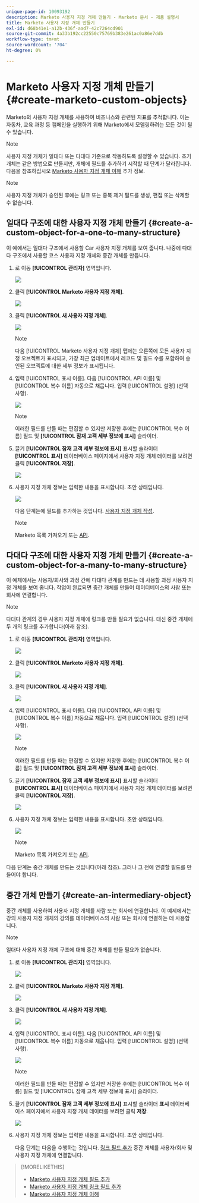 ```yaml
---
unique-page-id: 10093192
description: Marketo 사용자 지정 개체 만들기 - Marketo 문서 - 제품 설명서
title: Marketo 사용자 지정 개체 만들기
exl-id: d68b41e1-a12b-436f-aad7-42c7264cd901
source-git-commit: 4a33b192cc22550c75769b383e261ac0a86e7ddb
workflow-type: tm+mt
source-wordcount: '704'
ht-degree: 0%

---
```


# Marketo 사용자 지정 개체 만들기 {#create-marketo-custom-objects}

Marketo의 사용자 지정 개체를 사용하여 비즈니스와 관련된 지표를 추적합니다. 이는 자동차, 교육 과정 등 캠페인을 실행하기 위해 Marketo에서 모델링하려는 모든 것이 될 수 있습니다.

>[!NOTE]
>
>사용자 지정 개체가 일대다 또는 다대다 기준으로 작동하도록 설정할 수 있습니다. 초기 개체는 같은 방법으로 만들지만, 개체에 필드를 추가하기 시작할 때 단계가 달라집니다. 다음을 참조하십시오  [Marketo 사용자 지정 개체 이해](/help/marketo/product-docs/administration/marketo-custom-objects/understanding-marketo-custom-objects.md) 추가 정보.

>[!NOTE]
>
>사용자 지정 개체가 승인된 후에는 링크 또는 중복 제거 필드를 생성, 편집 또는 삭제할 수 없습니다.

## 일대다 구조에 대한 사용자 지정 개체 만들기 {#create-a-custom-object-for-a-one-to-many-structure}

이 예에서는 일대다 구조에서 사용할 Car 사용자 지정 개체를 보여 줍니다. 나중에 다대다 구조에서 사용할 코스 사용자 지정 개체와 중간 개체를 만듭니다.

1. 로 이동 **[!UICONTROL 관리자]** 영역입니다.

   ![](assets/create-marketo-custom-objects-1.png)

1. 클릭 **[!UICONTROL Marketo 사용자 지정 개체]**.

   ![](assets/create-marketo-custom-objects-2.png)

1. 클릭 **[!UICONTROL 새 사용자 지정 개체]**.

   ![](assets/create-marketo-custom-objects-3.png)

   >[!NOTE]
   >
   >다음 [!UICONTROL Marketo 사용자 지정 개체] 탭에는 오른쪽에 모든 사용자 지정 오브젝트가 표시되고, 가장 최근 업데이트에서 레코드 및 필드 수를 포함하여 승인된 오브젝트에 대한 세부 정보가 표시됩니다.

1. 입력 [!UICONTROL 표시 이름]. 다음 [!UICONTROL API 이름] 및 [!UICONTROL 복수 이름] 자동으로 채웁니다. 입력 [!UICONTROL 설명] (선택 사항).

   ![](assets/create-marketo-custom-objects-4.png)

   >[!NOTE]
   >
   >이러한 필드를 만들 때는 편집할 수 있지만 저장한 후에는 [!UICONTROL 복수 이름] 필드 및 **[!UICONTROL 잠재 고객 세부 정보에 표시]** 슬라이더.

1. 끌기 **[!UICONTROL 잠재 고객 세부 정보에 표시]** 표시할 슬라이더 **[!UICONTROL 표시]** 데이터베이스 페이지에서 사용자 지정 개체 데이터를 보려면 클릭 **[!UICONTROL 저장]**.

   ![](assets/create-marketo-custom-objects-5.png)

1. 사용자 지정 개체 정보는 입력한 내용을 표시합니다. 초안 상태입니다.

   ![](assets/create-marketo-custom-objects-6.png)

   다음 단계는에 필드를 추가하는 것입니다. [사용자 지정 개체 작성](/help/marketo/product-docs/administration/marketo-custom-objects/add-marketo-custom-object-fields.md).

   >[!NOTE]
   >
   >Marketo 목록 가져오기 또는 [API](https://developers.marketo.com/documentation/rest/).

## 다대다 구조에 대한 사용자 지정 개체 만들기 {#create-a-custom-object-for-a-many-to-many-structure}

이 예제에서는 사용자/회사와 과정 간에 다대다 관계를 만드는 데 사용할 과정 사용자 지정 개체를 보여 줍니다. 작업이 완료되면 중간 개체를 만들어 데이터베이스의 사람 또는 회사에 연결합니다.

>[!NOTE]
>
>다대다 관계의 경우 사용자 지정 개체에 링크를 만들 필요가 없습니다. 대신 중간 개체에 두 개의 링크를 추가합니다(아래 참조).

1. 로 이동 **[!UICONTROL 관리자]** 영역입니다.

   ![](assets/create-marketo-custom-objects-7.png)

1. 클릭 **[!UICONTROL Marketo 사용자 지정 개체]**.

   ![](assets/create-marketo-custom-objects-8.png)

1. 클릭 **[!UICONTROL 새 사용자 지정 개체]**.

   ![](assets/create-marketo-custom-objects-9.png)

1. 입력 [!UICONTROL 표시 이름]. 다음 [!UICONTROL API 이름] 및 [!UICONTROL 복수 이름] 자동으로 채웁니다. 입력 [!UICONTROL 설명] (선택 사항).

   ![](assets/create-marketo-custom-objects-10.png)

   >[!NOTE]
   >
   >이러한 필드를 만들 때는 편집할 수 있지만 저장한 후에는 [!UICONTROL 복수 이름] 필드 및 **[!UICONTROL 잠재 고객 세부 정보에 표시]** 슬라이더.

1. 끌기 **[!UICONTROL 잠재 고객 세부 정보에 표시]** 표시할 슬라이더 **[!UICONTROL 표시]** 데이터베이스 페이지에서 사용자 지정 개체 데이터를 보려면 클릭 **[!UICONTROL 저장]**.

   ![](assets/create-marketo-custom-objects-11.png)

1. 사용자 지정 개체 정보는 입력한 내용을 표시합니다. 초안 상태입니다.

   ![](assets/create-marketo-custom-objects-12.png)

   >[!NOTE]
   >
   >Marketo 목록 가져오기 또는 [API](https://developers.marketo.com/documentation/rest/).

다음 단계는 중간 개체를 만드는 것입니다(아래 참조). 그러나 그 전에 연결할 필드를 만들어야 합니다.

## 중간 개체 만들기 {#create-an-intermediary-object}

중간 개체를 사용하여 사용자 지정 개체를 사람 또는 회사에 연결합니다. 이 예제에서는 강의 사용자 지정 개체의 강의를 데이터베이스의 사람 또는 회사에 연결하는 데 사용합니다.

>[!NOTE]
>
>일대다 사용자 지정 개체 구조에 대해 중간 개체를 만들 필요가 없습니다.

1. 로 이동 **[!UICONTROL 관리자]** 영역입니다.

   ![](assets/create-marketo-custom-objects-13.png)

1. 클릭 **[!UICONTROL Marketo 사용자 지정 개체]**.

   ![](assets/create-marketo-custom-objects-14.png)

1. 클릭 **[!UICONTROL 새 사용자 지정 개체]**.

   ![](assets/create-marketo-custom-objects-15.png)

1. 입력 [!UICONTROL 표시 이름]. 다음 [!UICONTROL API 이름] 및 [!UICONTROL 복수 이름] 자동으로 채웁니다. 입력 [!UICONTROL 설명] (선택 사항).

   ![](assets/create-marketo-custom-objects-16.png)

   >[!NOTE]
   >
   >이러한 필드를 만들 때는 편집할 수 있지만 저장한 후에는 [!UICONTROL 복수 이름] 필드 및 [!UICONTROL 잠재 고객 세부 정보에 표시] 슬라이더.

1. 끌기 **[!UICONTROL 잠재 고객 세부 정보에 표시]** 표시할 슬라이더 **표시** 데이터베이스 페이지에서 사용자 지정 개체 데이터를 보려면 클릭 **저장**.

   ![](assets/create-marketo-custom-objects-17.png)

1. 사용자 지정 개체 정보는 입력한 내용을 표시합니다. 초안 상태입니다.

   다음 단계는 다음을 수행하는 것입니다. [링크 필드 추가](/help/marketo/product-docs/administration/marketo-custom-objects/add-marketo-custom-object-link-fields.md) 중간 개체를 사용자/회사 및 사용자 지정 개체에 연결합니다.

>[!MORELIKETHIS]
>
>* [Marketo 사용자 지정 개체 필드 추가](/help/marketo/product-docs/administration/marketo-custom-objects/add-marketo-custom-object-fields.md)
>* [Marketo 사용자 지정 개체 링크 필드 추가](/help/marketo/product-docs/administration/marketo-custom-objects/add-marketo-custom-object-link-fields.md)
>* [Marketo 사용자 지정 개체 이해](/help/marketo/product-docs/administration/marketo-custom-objects/understanding-marketo-custom-objects.md)

